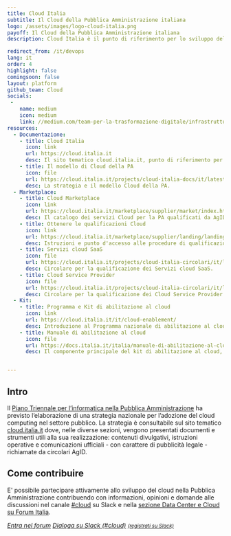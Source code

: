 ```yaml
---
title: Cloud Italia
subtitle: Il Cloud della Pubblica Amministrazione italiana
logo: /assets/images/logo-cloud-italia.png
payoff: Il Cloud della Pubblica Amministrazione italiana
description: Cloud Italia è il punto di riferimento per lo sviluppo del Cloud nella Pubblica Amministrazione italiana. 

redirect_from: /it/devops
lang: it
order: 4
highlight: false
comingsoon: false
layout: platform
github_team: Cloud
socials:
 -
    name: medium
    icon: medium
    link: //medium.com/team-per-la-trasformazione-digitale/infrastrutture-digitali-cloud/home
resources:
  - Documentazione:
    - title: Cloud Italia
      icon: link
      url: https://cloud.italia.it
      desc: Il sito tematico cloud.italia.it, punto di riferimento per il cloud della PA italiana.
    - title: Il modello di Cloud della PA
      icon: file
      url: https://cloud.italia.it/projects/cloud-italia-docs/it/latest/
      desc: La strategia e il modello Cloud della PA.
  - Marketplace:
    - title: Cloud Marketplace
      icon: link
      url: https://cloud.italia.it/marketplace/supplier/market/index.html
      desc: Il catalogo dei servizi Cloud per la PA qualificati da AgID. 
    - title: Ottenere le qualificazioni Cloud
      icon: link
      url: https://cloud.italia.it/marketplace/supplier/landing/landing_page.html
      desc: Istruzioni e punto d'accesso alle procedure di qualificazione dei servizi cloud. 
    - title: Servizi cloud SaaS
      icon: file
      url: https://cloud.italia.it/projects/cloud-italia-circolari/it/latest/circolari/SaaS/
      desc: Circolare per la qualificazione dei Servizi cloud SaaS.
    - title: Cloud Service Provider
      icon: file
      url: https://cloud.italia.it/projects/cloud-italia-circolari/it/latest/circolari/CSP/
      desc: Circolare per la qualificazione dei Cloud Service Provider.
  - Kit:
    - title: Programma e Kit di abilitazione al cloud
      icon: link
      url: https://cloud.italia.it/it/cloud-enablement/
      desc: Introduzione al Programma nazionale di abilitazione al cloud e al Kit che raccoglie metodologie, strumenti e buone pratiche per elaborare la  strategia di migrazione verso il cloud dei servizi di una PA.
    - title: Manuale di abilitazione al cloud
      icon: file
      url: https://docs.italia.it/italia/manuale-di-abilitazione-al-cloud/manuale-di-abilitazione-al-cloud-docs/it/bozza/
      desc: Il componente principale del kit di abilitazione al cloud, un manuale per tutti coloro che sono coinvolti nella gestione o nella progettazione di servizi digitali per la PA.


---
```


## Intro

Il [Piano Triennale per l’informatica nella Pubblica Amministrazione](https://pianotriennale-ict.italia.it/) ha previsto l’elaborazione di una strategia nazionale per l’adozione del cloud computing nel settore pubblico.
 La strategia è consultabile sul sito tematico [cloud.italia.it](https://cloud.italia.it) dove, nelle diverse sezioni, vengono presentati documenti e strumenti utili alla sua realizzazione: contenuti divulgativi, istruzioni operative e comunicazioni ufficiali - con carattere di pubblicità legale - richiamate da circolari AgID.

## Come contribuire

E' possibile partecipare attivamente allo sviluppo del cloud nella Pubblica Amministrazione contribuendo con informazioni, opinioni e domande alle discussioni nel canale [#cloud](https://developersitalia.slack.com/messages/C9TCMU07R) su Slack e nella [sezione Data Center e Cloud su Forum Italia](https://forum.italia.it/c/piano-triennale/data-center-e-cloud).


<a class="btn btn-primary" href="https://forum.italia.it/c/piano-triennale/data-center-e-cloud"><i class="it-horn" /> Entra nel forum</a>
<a class="btn btn-primary" href="https://developersitalia.slack.com/messages/C9TCMU07R"><i class="it-comment" /> Dialoga su Slack (#cloud)</a> <a href="https://slack.developers.italia.it/"><small>(registrati su Slack)</small></a>
